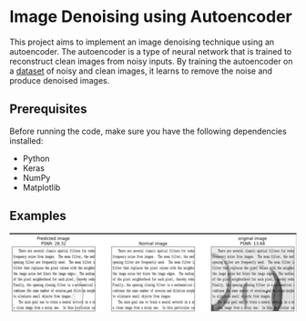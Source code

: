 # Image Denoising using Autoencoder

This project aims to implement an image denoising technique using an autoencoder. The autoencoder is a type of neural network that is trained to reconstruct clean images from noisy inputs. By training the autoencoder on a [dataset](https://drive.google.com/file/d/1-H1BGhkA1jMUzmWpOMuoA5_NiGL9BOcY/view?usp=sharing) of noisy and clean images, it learns to remove the noise and produce denoised images.

## Prerequisites

Before running the code, make sure you have the following dependencies installed:

- Python
- Keras
- NumPy
- Matplotlib

## Examples

![image](images/Result.JPG)
